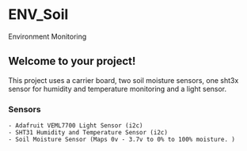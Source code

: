 # ENV_Soil

Environment Monitoring 

## Welcome to your project!

This project uses a carrier board, two soil moisture sensors, one sht3x sensor for humidity and temperature monitoring and a light sensor. 

### Sensors 
    - Adafruit VEML7700 Light Sensor (i2c)
    - SHT31 Humidity and Temperature Sensor (i2c)
    - Soil Moisture Sensor (Maps 0v - 3.7v to 0% to 100% moisture. )

